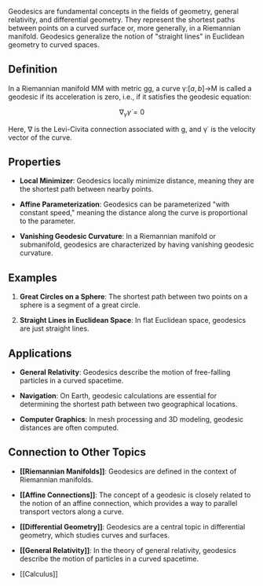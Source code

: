 Geodesics are fundamental concepts in the fields of geometry, general relativity, and differential geometry. They represent the shortest paths between points on a curved surface or, more generally, in a Riemannian manifold. Geodesics generalize the notion of "straight lines" in Euclidean geometry to curved spaces.

## Definition

In a Riemannian manifold MM with metric gg, a curve γ:$[a,b]$→M is called a geodesic if its acceleration is zero, i.e., if it satisfies the geodesic equation:

$$\nabla _{\dot{\gamma}}\dot{\gamma} = 0$$

Here, ∇ is the Levi-Civita connection associated with g, and γ˙​ is the velocity vector of the curve.

## Properties

- **Local Minimizer**: Geodesics locally minimize distance, meaning they are the shortest path between nearby points.
    
- **Affine Parameterization**: Geodesics can be parameterized "with constant speed," meaning the distance along the curve is proportional to the parameter.
    
- **Vanishing Geodesic Curvature**: In a Riemannian manifold or submanifold, geodesics are characterized by having vanishing geodesic curvature.
    

## Examples

1. **Great Circles on a Sphere**: The shortest path between two points on a sphere is a segment of a great circle.
    
2. **Straight Lines in Euclidean Space**: In flat Euclidean space, geodesics are just straight lines.
    

## Applications

- **General Relativity**: Geodesics describe the motion of free-falling particles in a curved spacetime.
    
- **Navigation**: On Earth, geodesic calculations are essential for determining the shortest path between two geographical locations.
    
- **Computer Graphics**: In mesh processing and 3D modeling, geodesic distances are often computed.
    

## Connection to Other Topics

- **[[Riemannian Manifolds]]**: Geodesics are defined in the context of Riemannian manifolds.
    
- **[[Affine Connections]]**: The concept of a geodesic is closely related to the notion of an affine connection, which provides a way to parallel transport vectors along a curve.
    
- **[[Differential Geometry]]**: Geodesics are a central topic in differential geometry, which studies curves and surfaces.
    
- **[[General Relativity]]**: In the theory of general relativity, geodesics describe the motion of particles in a curved spacetime.
- [[Calculus]]